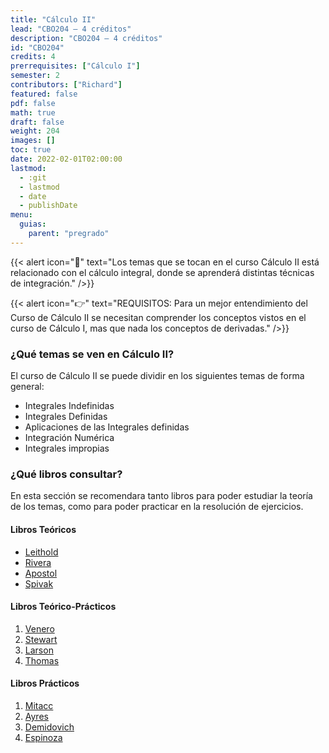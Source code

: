 ```yaml
---
title: "Cálculo II"
lead: "CBO204 — 4 créditos"
description: "CBO204 — 4 créditos"
id: "CBO204"
credits: 4
prerrequisites: ["Cálculo I"]
semester: 2
contributors: ["Richard"]
featured: false
pdf: false
math: true
draft: false
weight: 204
images: []
toc: true
date: 2022-02-01T02:00:00
lastmod:
  - :git
  - lastmod
  - date
  - publishDate
menu:
  guias:
    parent: "pregrado"
---
```


{{< alert icon="📌" text="Los temas que se tocan en el curso Cálculo II está relacionado con el cálculo integral, donde se aprenderá distintas técnicas de integración." />}}

{{< alert icon="👉" text="REQUISITOS: Para un mejor entendimiento del Curso de Cálculo II se necesitan comprender los conceptos vistos en el curso de Cálculo I, mas que nada los conceptos de derivadas." />}}

### ¿Qué temas se ven en Cálculo II?

El curso de Cálculo II se puede dividir en los siguientes temas de forma general:

- Integrales Indefinidas
- Integrales Definidas
- Aplicaciones de las Integrales definidas
- Integración Numérica
- Integrales impropias

### ¿Qué libros consultar?

En esta sección se recomendara tanto libros para poder estudiar la teoría de los temas, como para poder practicar en la resolución de ejercicios.

#### Libros Teóricos

- [Leithold](https://drive.google.com/file/d/1N0D0KhiLm1V78grc_qpwXvTQfYMUPBK3/view?usp=sharing)
- [Rivera](https://drive.google.com/file/d/1fEILUchFX7XmZ3mUCd7YuTyIEDT--1Cw/view?usp=sharing)
- [Apostol]( https://drive.google.com/file/d/12KDVjNb4fidBYkMG2yc1qRH2LIgD44cw/view?usp=sharing)
- [Spivak](https://drive.google.com/file/d/1G7ic1EJHk8XnZf9ismY2npYyxbQI9elh/view?usp=sharing)

#### Libros Teórico-Prácticos

1. [Venero](https://drive.google.com/file/d/1JgCOInH9qoewmf3ID4jCZyc5u-PhCq_P/view?usp=sharing)
2. [Stewart](https://drive.google.com/file/d/1GvPySS7MCPlnhv7VR3I1vuPYesJVDjqP/view?usp=sharing)
3. [Larson](https://drive.google.com/file/d/1qWE7jueqa3hGY9VR4adVGRTIpFbTKjkZ/view?usp=sharing)
4. [Thomas](https://drive.google.com/file/d/1CYoUmnaFFoUfxjc4hy1ZSzNq7Hs26Gc3/view?usp=sharing)

#### Libros Prácticos

1. [Mitacc](https://drive.google.com/file/d/1iURxS5vgzk3aT_2EXv545fE9AkadAJln/view?usp=sharing)
2. [Ayres](https://drive.google.com/file/d/1p8RcadS9CaMnpM1zs6UIHgCN7fJWmnU9/view?usp=sharing)
3. [Demidovich](https://drive.google.com/file/d/1Be__Egs-IUOtSFwP9MbitEuOvlWxcl8N/view?usp=sharing)
4. [Espinoza](https://drive.google.com/file/d/1Tft7Ynkfmat2ILXpE4hKofVZaCn5FxXq/view?usp=sharing)
